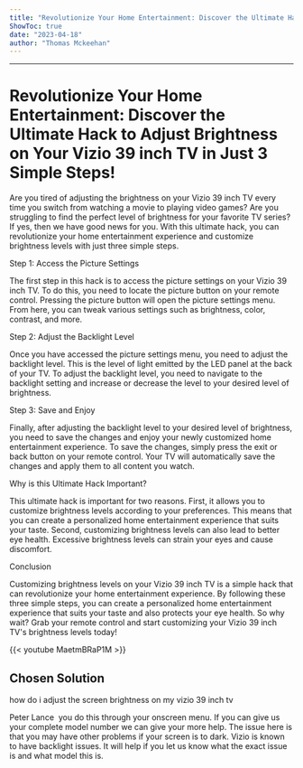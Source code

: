 ```yaml
---
title: "Revolutionize Your Home Entertainment: Discover the Ultimate Hack to Adjust Brightness on Your Vizio 39 inch TV in Just 3 Simple Steps!"
ShowToc: true 
date: "2023-04-18"
author: "Thomas Mckeehan"
---
```

*****
# Revolutionize Your Home Entertainment: Discover the Ultimate Hack to Adjust Brightness on Your Vizio 39 inch TV in Just 3 Simple Steps!

Are you tired of adjusting the brightness on your Vizio 39 inch TV every time you switch from watching a movie to playing video games? Are you struggling to find the perfect level of brightness for your favorite TV series? If yes, then we have good news for you. With this ultimate hack, you can revolutionize your home entertainment experience and customize brightness levels with just three simple steps.

Step 1: Access the Picture Settings

The first step in this hack is to access the picture settings on your Vizio 39 inch TV. To do this, you need to locate the picture button on your remote control. Pressing the picture button will open the picture settings menu. From here, you can tweak various settings such as brightness, color, contrast, and more.

Step 2: Adjust the Backlight Level

Once you have accessed the picture settings menu, you need to adjust the backlight level. This is the level of light emitted by the LED panel at the back of your TV. To adjust the backlight level, you need to navigate to the backlight setting and increase or decrease the level to your desired level of brightness.

Step 3: Save and Enjoy

Finally, after adjusting the backlight level to your desired level of brightness, you need to save the changes and enjoy your newly customized home entertainment experience. To save the changes, simply press the exit or back button on your remote control. Your TV will automatically save the changes and apply them to all content you watch.

Why is this Ultimate Hack Important?

This ultimate hack is important for two reasons. First, it allows you to customize brightness levels according to your preferences. This means that you can create a personalized home entertainment experience that suits your taste. Second, customizing brightness levels can also lead to better eye health. Excessive brightness levels can strain your eyes and cause discomfort.

Conclusion

Customizing brightness levels on your Vizio 39 inch TV is a simple hack that can revolutionize your home entertainment experience. By following these three simple steps, you can create a personalized home entertainment experience that suits your taste and also protects your eye health. So why wait? Grab your remote control and start customizing your Vizio 39 inch TV's brightness levels today!

{{< youtube MaetmBRaP1M >}} 



## Chosen Solution
 how do i adjust the screen brightness on my vizio 39 inch tv

 Peter Lance   you do this through your onscreen menu. If you can give us your complete model number we can give your more help. The issue here is that you may have other problems if your screen is to dark. Vizio is known to have backlight issues. It will help if you let us know what the exact issue is and what model this is.




